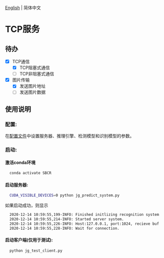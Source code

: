 [English](README.md) | 简体中文
# TCP服务

## 待办
- [x] TCP通信
  - [x] TCP阻塞式通信
  - [ ] TCP非阻塞式通信
- [x] 图片传输
  - [x] 发送图片地址
  - [ ] 发送图片数据

## 使用说明   

### 配置:
在[配置文件](jg_config.py)中设置服务器、推理引擎、检测模型和识别模型的参数。

### 启动:

#### 激活conda环境
```bash   
  conda activate SBCR
```

#### 启动服务器:
```bash
  CUDA_VISIBLE_DEVICES=0 python jg_predict_system.py
 ```
如果启动成功，则显示
```bash
  2020-12-14 10:59:55,199-INFO: Finished initlizing recognition system.
  2020-12-14 10:59:55,214-INFO: Started server system.
  2020-12-14 10:59:55,226-INFO: Host:127.0.0.1, port:1024, recieve buf size:83886080
  2020-12-14 10:59:55,228-INFO: Wait for connection.
```

#### 启动客户端(仅用于测试):
```bash
  python jg_test_client.py
```
